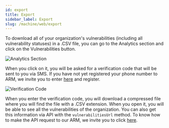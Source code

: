 ```yaml
---
id: export
title: Export
sidebar_label: Export
slug: /machine/web/export
---
```


To download all of your organization's
vulnerabilities (including all
vulnerability statuses) in a .CSV file,
you can go to the Analytics section
and click on the Vulnerabilities button.

![Analytics Section](https://res.cloudinary.com/fluid-attacks/image/upload/v1663089476/docs/web/vuln_download_section.png)

When you click on it,
you will be asked for a verification
code that will be sent to you via SMS.
If you have not yet registered
your phone number to ARM,
we invite you to enter
[here](/machine/web/user) and register.

![Verification Code](https://res.cloudinary.com/fluid-attacks/image/upload/v1663089476/docs/web/vuln_download_verification_code.png)

When you enter the verification code,
you will download a compressed
file where you will find the
file with a .CSV extension.
When you open it,
you will be able to see all the
vulnerabilities of the organization.
You can also get this information
via API with the `vulnerabilitiesUrl` method.
To know how to make the API
request to our ARM,
we invite you to click
[here](/machine/api).
